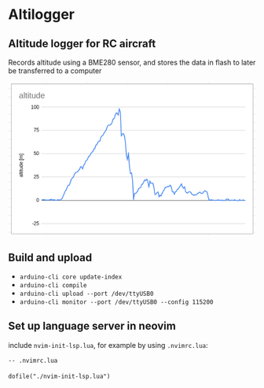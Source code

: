 # Altilogger

## Altitude logger for RC aircraft

Records altitude using a BME280 sensor, and stores the data in flash to later be transferred to a computer

![Example altitude plot](example-plot.png)

## Build and upload

- `arduino-cli core update-index`
- `arduino-cli compile`
- `arduino-cli upload --port /dev/ttyUSB0`
- `arduino-cli monitor --port /dev/ttyUSB0 --config 115200`

## Set up language server in neovim

include `nvim-init-lsp.lua`, for example by using `.nvimrc.lua`:

```
-- .nvimrc.lua

dofile("./nvim-init-lsp.lua")
```
